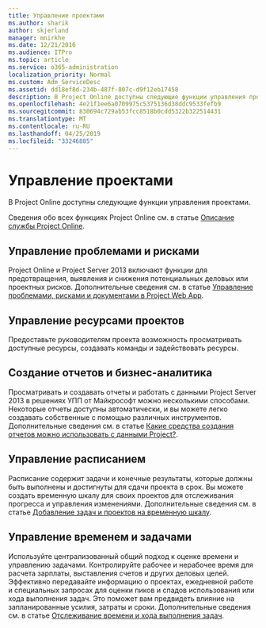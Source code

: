```yaml
---
title: Управление проектами
ms.author: sharik
author: skjerland
manager: mnirkhe
ms.date: 12/21/2016
ms.audience: ITPro
ms.topic: article
ms.service: o365-administration
localization_priority: Normal
ms.custom: Adm_ServiceDesc
ms.assetid: dd18ef8d-234b-487f-807c-d9f12eb17458
description: В Project Online доступны следующие функции управления проектами.
ms.openlocfilehash: 4e21f1ee6a0709975c5375136d38ddc9533fefb9
ms.sourcegitcommit: 830694c729ab53fcc8518b0cdd5322b322514431
ms.translationtype: MT
ms.contentlocale: ru-RU
ms.lasthandoff: 04/25/2019
ms.locfileid: "33246885"
---
```

# <a name="project-management"></a>Управление проектами

В Project Online доступны следующие функции управления проектами.
  
Сведения обо всех функциях Project Online см. в статье [Описание службы Project Online](project-online-service-description.md).
  
## <a name="issues-and-risk-management"></a>Управление проблемами и рисками
<a name="bkmk_IssuesRiskManagement"> </a>

Project Online и Project Server 2013 включают функции для предотвращения, выявления и снижения потенциальных деловых или проектных рисков. Дополнительные сведения см. в статье [Управление проблемами, рисками и документами в Project Web App](https://go.microsoft.com/fwlink/?LinkId=402634).
  
## <a name="manage-project-resources"></a>Управление ресурсами проектов
<a name="bkmk_ManageProjectResources"> </a>

Предоставьте руководителям проекта возможность просматривать доступные ресурсы, создавать команды и задействовать ресурсы.
  
## <a name="reporting-and-business-intelligence"></a>Создание отчетов и бизнес-аналитика
<a name="bkmk_ReportingBusinessIntelligence"> </a>

Просматривать и создавать отчеты и работать с данными Project Server 2013 в решениях УПП от Майкрософт можно несколькими способами. Некоторые отчеты доступны автоматически, и вы можете легко создавать собственные с помощью различных инструментов. Дополнительные сведения см. в статье [Какие средства создания отчетов можно использовать с данными Project?](https://go.microsoft.com/fwlink/?LinkId=402642).
  
## <a name="schedule-management"></a>Управление расписанием
<a name="bkmk_ScheduleManagement"> </a>

Расписание содержит задачи и конечные результаты, которые должны быть выполнены и достигнуты для сдачи проекта в срок. Вы можете создать временную шкалу для своих проектов для отслеживания прогресса и управления изменениями. Дополнительные сведения см. в статье [Добавление задач и проектов на временную шкалу](https://go.microsoft.com/fwlink/?LinkID=402655).
  
## <a name="time-and-task-management"></a>Управление временем и задачами
<a name="bkmk_TimeTaskManagement"> </a>

Используйте централизованный общий подход к оценке времени и управлению задачами. Контролируйте рабочее и нерабочее время для расчета зарплаты, выставления счетов и других деловых целей. Эффективно передавайте информацию о проектах, ежедневной работе и специальных запросах для оценки пиков и спадов использования или хода выполнения задач. Это поможет вам предвидеть влияние на запланированные усилия, затраты и сроки. Дополнительные сведения см. в статье [Отслеживание времени и хода выполнения задач](https://go.microsoft.com/fwlink/p/?LinkId=271321).
  

